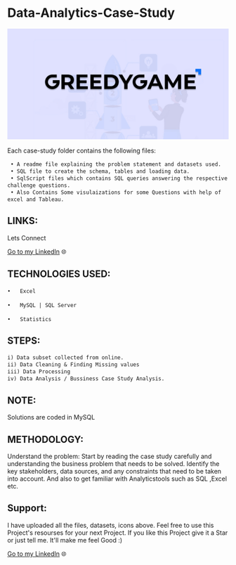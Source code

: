 # Data-Analytics-Case-Study
    
![Alt Text](GREEDYGAME.jpg)
 
    







 

Each case-study folder contains the following files:

     • A readme file explaining the problem statement and datasets used.
     • SQL file to create the schema, tables and loading data.
     • SqlScript files which contains SQL queries answering the respective challenge questions.
     • Also Contains Some visulaizations for some Questions with help of excel and Tableau.
     
                    

## LINKS: 

Lets Connect

[Go to my LinkedIn](https://www.linkedin.com/in/nitesh-gautam-2a7a87209/) 🌐
 


## TECHNOLOGIES USED:

    •	Excel

    •	MySQL | SQL Server

    •	Statistics
    
   ## STEPS:

    i) Data subset collected from online.
    ii) Data Cleaning & Finding Missing values
    iii) Data Processing 
    iv) Data Analysis / Bussiness Case Study Analysis.

    

## NOTE:   
   Solutions are coded in MySQL

     


## METHODOLOGY:
 
Understand the problem: Start by reading the case study carefully and understanding the business problem that needs to be solved. Identify the key stakeholders, data sources, and any constraints that need to be taken into account. And also to get familiar with Analyticstools such as SQL ,Excel etc.


 ## Support:

I have uploaded all the files, datasets, icons above. Feel free to use this Project's resourses for your next Project. If you like this Project give it a Star or just tell me. It'll make me feel Good :)

[Go to my LinkedIn](https://www.linkedin.com/in/nitesh-gautam-2a7a87209/) 🌐
    